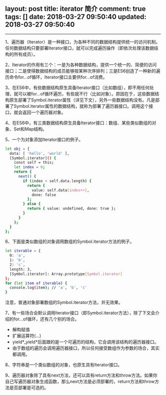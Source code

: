 layout: post
title: iterator 简介
comment: true
tags: []
date: 2018-03-27 09:50:40
updated: 2018-03-27 09:50:40
---

------
<!-- more -->

1、遍历器（Iterator）是一种接口，为各种不同的数据结构提供统一的访问机制。任何数据结构只要部署Iterator接口，就可以完成遍历操作（即依次处理该数据结构的所有成员）。

2、Iterator的作用有三个：一是为各种数据结构，提供一个统一的、简便的访问接口；二是使得数据结构的成员能够按某种次序排列；三是ES6创造了一种新的遍历命令for...of循环，Iterator接口主要供for...of消费。

3、在ES6中，有些数据结构原生具备Iterator接口（比如数组），即不用任何处理，就可以被for...of循环遍历，有些就不行（比如对象）。原因在于，这些数据结构原生部署了Symbol.iterator属性（详见下文），另外一些数据结构没有。凡是部署了Symbol.iterator属性的数据结构，就称为部署了遍历器接口。调用这个接口，就会返回一个遍历器对象。

4、在ES6中，有三类数据结构原生具备Iterator接口：数组、某些类似数组的对象、Set和Map结构。

5、一个为对象添加Iterator接口的例子。
```bash
let obj = {
  data: [ 'hello', 'world' ],
  [Symbol.iterator]() {
    const self = this;
    let index = 0;
    return {
      next() {
        if (index < self.data.length) {
          return {
            value: self.data[index++],
            done: false
          };
        } else {
          return { value: undefined, done: true };
        }
      }
    };
  }
};

```

6、下面是类似数组的对象调用数组的Symbol.iterator方法的例子。
```bash
let iterable = {
  0: 'a',
  1: 'b',
  2: 'c',
  length: 3,
  [Symbol.iterator]: Array.prototype[Symbol.iterator]
};
for (let item of iterable) {
  console.log(item); // 'a', 'b', 'c'
}

```
注意，普通对象部署数组的Symbol.iterator方法，并无效果。

7、有一些场合会默认调用Iterator接口（即Symbol.iterator方法），除了下文会介绍的for...of循环，还有几个别的场合。

- 解构赋值
- 扩展运算符(...)
- yield*_yield*后面跟的是一个可遍历的结构，它会调用该结构的遍历器接口。
- 由于数组的遍历会调用遍历器接口，所以任何接受数组作为参数的场合，其实都调用。

8、字符串是一个类似数组的对象，也原生具有Iterator接口。

9、遍历器对象除了具有next方法，还可以具有return方法和throw方法。如果你自己写遍历器对象生成函数，那么next方法是必须部署的，return方法和throw方法是否部署是可选的。


